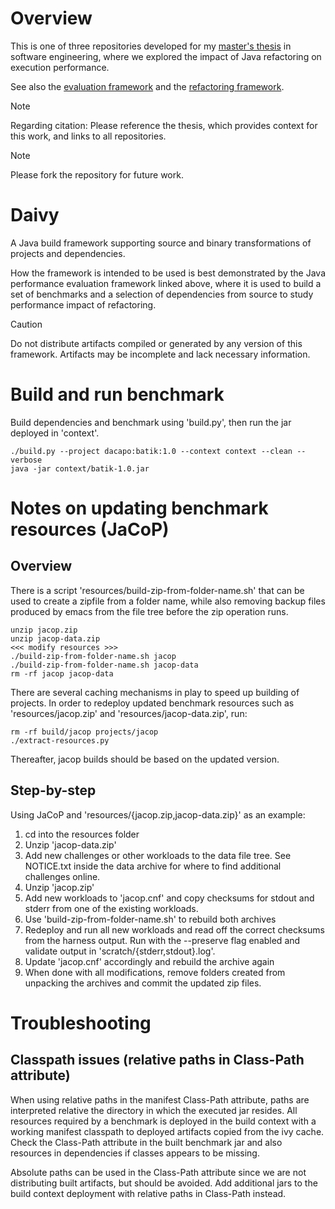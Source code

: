 # Overview
This is one of three repositories developed for my [master's thesis](https://lup.lub.lu.se/student-papers/search/publication/9204484) in software engineering, where we explored the impact of Java refactoring on execution performance.

See also the [evaluation framework](https://github.com/kaohl/masters-thesis-software-evaluation) and the [refactoring framework](https://github.com/kaohl/alfine-refactoring).

> [!NOTE]
> Regarding citation: Please reference the thesis, which provides context for this work, and links to all repositories.

> [!NOTE]
> Please fork the repository for future work.

# Daivy
A Java build framework supporting source and binary transformations of projects and dependencies.

How the framework is intended to be used is best demonstrated by the Java performance evaluation framework linked above, where it is used to build a set of benchmarks and a selection of dependencies from source to study performance impact of refactoring.

> [!CAUTION]
> Do not distribute artifacts compiled or generated by any version of this framework. Artifacts may be incomplete and lack necessary information.

# Build and run benchmark
Build dependencies and benchmark using 'build.py', then
run the jar deployed in 'context'.
```
./build.py --project dacapo:batik:1.0 --context context --clean --verbose
java -jar context/batik-1.0.jar
```

# Notes on updating benchmark resources (JaCoP)
## Overview
There is a script 'resources/build-zip-from-folder-name.sh' that can be
used to create a zipfile from a folder name, while also removing backup
files produced by emacs from the file tree before the zip operation
runs.
```
unzip jacop.zip
unzip jacop-data.zip
<<< modify resources >>>
./build-zip-from-folder-name.sh jacop
./build-zip-from-folder-name.sh jacop-data
rm -rf jacop jacop-data
```
There are several caching mechanisms in play to speed up building of
projects. In order to redeploy updated benchmark resources such as
'resources/jacop.zip' and 'resources/jacop-data.zip', run:
```
rm -rf build/jacop projects/jacop
./extract-resources.py
```
Thereafter, jacop builds should be based on the updated version.

## Step-by-step
Using JaCoP and 'resources/{jacop.zip,jacop-data.zip}' as an example:
1. cd into the resources folder
2. Unzip 'jacop-data.zip'
3. Add new challenges or other workloads to the data file tree.
   See NOTICE.txt inside the data archive for where to find
   additional challenges online.
4. Unzip 'jacop.zip'
5. Add new workloads to 'jacop.cnf' and copy checksums for stdout and
   stderr from one of the existing workloads.
6. Use 'build-zip-from-folder-name.sh' to rebuild both archives
7. Redeploy and run all new workloads and read off the correct
   checksums from the harness output. Run with the --preserve
   flag enabled and validate output in 'scratch/{stderr,stdout}.log'.
8. Update 'jacop.cnf' accordingly and rebuild the archive again
9. When done with all modifications, remove folders created from
   unpacking the archives and commit the updated zip files.

# Troubleshooting
## Classpath issues (relative paths in Class-Path attribute)
When using relative paths in the manifest Class-Path attribute, paths are
interpreted relative the directory in which the executed jar resides.
All resources required by a benchmark is deployed in the build context with
a working manifest classpath to deployed artifacts copied from the ivy cache.
Check the Class-Path attribute in the built benchmark jar and also resources
in dependencies if classes appears to be missing.

Absolute paths can be used in the Class-Path attribute since we are not
distributing built artifacts, but should be avoided. Add additional jars
to the build context deployment with relative paths in Class-Path instead.

